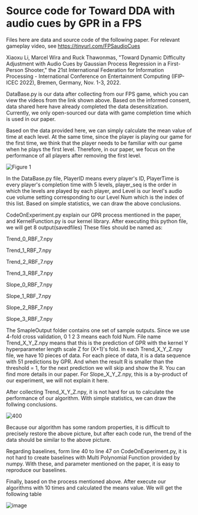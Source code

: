 # Source code for Toward DDA with audio cues by GPR in a FPS

Files here are data and source code of the following paper. For relevant gameplay video, see https://tinyurl.com/FPSaudioCues


Xiaoxu Li, Marcel Wira and Ruck Thawonmas, "Toward Dynamic Difficulty Adjustment with Audio Cues by Gaussian Process Regression in a First-Person Shooter," the 21st International Federation for Information Processing - International Conference on Entertainment Computing (IFIP-ICEC 2022), Bremen, Germany, Nov. 1-3, 2022.

DataBase.py is our data after collecting from our FPS game, which you can view the videos from the link shown above.
Based on the informed consent, data shared here have already completed the data desensitization.
Currently, we only open-sourced our data with game completion time which is used in our paper.

Based on the data provided here, we can simply calculate the mean value of time at each level.
At the same time, since the player is playing our game for the first time, we think that the player needs to be familiar with our game when he plays the first level. Therefore, in our paper, we focus on the performance of all players after removing the first level.

![Figure 1](https://user-images.githubusercontent.com/30626090/183309034-8b153983-7731-49ff-9e46-456abec1ce52.png)

In the DataBase.py file, PlayerID means every player's ID, PlayerTime is every player's completion time with 5 levels, player_seq is the order in which the levels are played by each player, and Level is our level's audio cue volume setting corresponding to our Level Num which is the index of this list.
Based on simple statistics, we can draw the above conclusions.

CodeOnExperiment.py explain our GPR process mentioned in the paper, and KernelFunction.py is our kernel library.
After executing this python file, we will get 8 output(savedfiles)
These files should be named as:

Trend_0_RBF_7.npy

Trend_1_RBF_7.npy

Trend_2_RBF_7.npy

Trend_3_RBF_7.npy

Slope_0_RBF_7.npy

Slope_1_RBF_7.npy

Slope_2_RBF_7.npy

Slope_3_RBF_7.npy

The SmapleOutput folder contains one set of sample outputs.
Since we use 4-fold cross validation, 0 1 2 3 means each fold Num.
File name Trend_X_Y_Z.npy means that this is the prediction of GPR with the kernel Y hyperparameter length scale Z for (X+1)'s fold.
In each Trend_X_Y_Z.npy file, we have 10 pieces of data.
For each piece of data, it is a data sequence with 51 predictions by GPR. And when the result R is smaller than the threshold = 1, for the next prediction we will skip and show the R. You can find more details in our paper.
For Slope_X_Y_Z.npy, this is a by-product of our experiment, we will not explain it here.

After collecting Trend_X_Y_Z.npy, it is not hard for us to calculate the performance of our algorithm.
With simple statistics, we can draw the follwing conclusions.

![400](https://user-images.githubusercontent.com/30626090/183308103-55bcd49b-8ba0-4a13-9d6b-a9aa713e6488.png)

Because our algorithm has some random properties, it is difficult to precisely restore the above picture, but after each code run, the trend of the data should be similar to the above picture.

Regarding baselines, form line 40 to line 47 on CodeOnExperiment.py, it is not hard to create baselines with Multi Polynomial Function provided by numpy. With these, and parameter mentioned on the paper, it is easy to reproduce our baselines.

Finally, based on the process mentioned above. After execute our algorithms with 10 times and calculated the means value. We will get the following table

![image](https://user-images.githubusercontent.com/30626090/183308808-7b4f0b75-d60d-444c-baf1-eece59750452.png)
